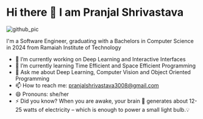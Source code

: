 **<h1>Hi there 👋
I am Pranjal Shrivastava**</h1>
![github_pic](https://github.com/pranjshrivastava/pranjshrivastava/assets/102428888/ecc004cf-910c-4be3-a0e0-208edd368649)

I'm a Software Engineer, graduating with a Bachelors in Computer Science in 2024 from Ramaiah Institute of Technology

<!--
**pranjshrivastava/pranjshrivastava** is a ✨ _special_ ✨ repository because its `README.md` (this file) appears on your GitHub profile.

Here are some ideas to get you started:-->

- 🔭 I’m currently working on Deep Learning and Interactive Interfaces
- 🌱 I’m currently learning Time Efficient and Space Efficient Programming
- 💬 Ask me about Deep Learning, Computer Vision and Object Oriented Programming
- 📫 How to reach me: pranjalshrivastava3008@gmail.com
- 😄 Pronouns: she/her
- ⚡ Did you know? When you are awake, your brain 🧠 generates about 12-25 watts of electricity – which is enough to power a small light bulb.💡

